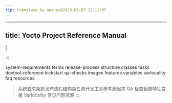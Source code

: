 ```yaml
---
tip: translate by openai@2023-06-07 22:11:07
...
```

---
title: Yocto Project Reference Manual
-------------------------------------

|

:::

system-requirements terms release-process structure classes tasks devtool-reference kickstart qa-checks images features variables varlocality faq resources

> 系统要求条款发布流程结构类任务开发工具参考踢起来 QA 检查镜像特征变量 Varlocality 常见问题资源
> :::
